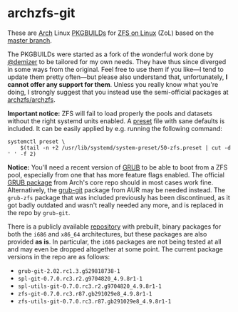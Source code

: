 # archzfs-git

These are [Arch](https://www.archlinux.org/) Linux [PKGBUILDs](https://wiki.archlinux.org/index.php/PKGBUILD) for [ZFS on Linux](http://zfsonlinux.org/) (ZoL) based on the [master branch](https://github.com/zfsonlinux/zfs).

The PKGBUILDs were started as a fork of the wonderful work done by [@demizer](https://github.com/demizer) to be tailored for my own needs. They have thus since diverged in some ways from the original. Feel free to use them if you like—I tend to update them pretty often—but please also understand that, unfortunately, **I cannot offer any support for them**. Unless you really know what you're doing, I strongly suggest that you instead use the semi-official packages at [archzfs/archzfs](https://github.com/archzfs/archzfs).

**Important notice:** ZFS will fail to load properly the pools and datasets without the right systemd units enabled. A [preset](https://www.freedesktop.org/software/systemd/man/systemd.preset.html) file with sane defaults is included. It can be easily applied by e.g. running the following command:

``` shell-script
systemctl preset \
    $(tail -n +2 /usr/lib/systemd/system-preset/50-zfs.preset | cut -d ' ' -f 2)
```
**Notice:** You'll need a recent version of [GRUB](https://www.gnu.org/software/grub/) to be able to boot from a ZFS pool, especially from one that has more feature flags enabled. The official [GRUB package](https://www.archlinux.org/packages/core/x86_64/grub/) from Arch's core repo should in most cases work fine. Alternatively, the [grub-git](https://aur.archlinux.org/packages/grub-git/) package from AUR may be needed instead. The `grub-zfs` package that was included previously has been discontinued, as it got badly outdated and wasn't really needed any more, and is replaced in the repo by `grub-git`.

There is a publicly available [repository](http://kerberia.net/archlinux/repo/archzfs-git) with prebuilt, binary packages for both the `i686` and `x86_64` architectures, but these packages are also provided **as is**. In particular, the `i686` packages are not being tested at all and may even be dropped altogether at some point. The current package versions in the repo are as follows:
* `grub-git-2.02.rc1.3.g529818738-1`
* `spl-git-0.7.0.rc3.r2.g9704820_4.9.8r1-1`
* `spl-utils-git-0.7.0.rc3.r2.g9704820_4.9.8r1-1`
* `zfs-git-0.7.0.rc3.r87.gb291029e8_4.9.8r1-1`
* `zfs-utils-git-0.7.0.rc3.r87.gb291029e8_4.9.8r1-1`
